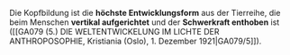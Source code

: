 
Die Kopfbildung ist die **höchste Entwicklungsform** aus der Tierreihe, die beim Menschen **vertikal aufgerichtet** und der **Schwerkraft enthoben** ist ([[GA079 (5.) DIE WELTENTWICKELUNG IM LICHTE DER ANTHROPOSOPHIE, Kristiania (Oslo), 1. Dezember 1921|GA079/5]]).
